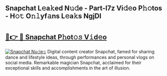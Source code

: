 ## Snapchat L𝚎a𝚔ed N𝚞𝚍e - Part-l7z Vi𝚍𝚎o P𝚑𝚘tos - H𝚘𝚝 O𝚗𝚕yf𝚊ns L𝚎a𝚔s NgjDI

# <h2><a href="http://kf3wqcc.oniu.top/?m=Snapchat">🔗👉 🔴 Snapchat P𝚑ot𝚘𝚜 V𝚒d𝚎o</a></h2>

[![Snapchat Nu𝚍e𝚜](https://i.imgur.com/0qMVB7G.gif)](http://kf3wqcc.oniu.top/?m=Snapchat)
Digital content creator Snapchat, famed for sharing dance and lifestyle ideas, through performances and personal vlogs on social media. Remarkable magician Snapchat, acclaimed for their exceptional skills and accomplishments in the art of illusion.  
